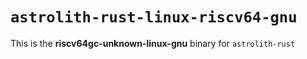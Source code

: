 # `astrolith-rust-linux-riscv64-gnu`

This is the **riscv64gc-unknown-linux-gnu** binary for `astrolith-rust`
